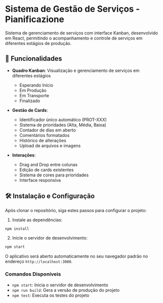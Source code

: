 # Sistema de Gestão de Serviços - Pianificazione

Sistema de gerenciamento de serviços com interface Kanban, desenvolvido em React, permitindo o acompanhamento e controle de serviços em diferentes estágios de produção.

## 🚀 Funcionalidades

- **Quadro Kanban**: Visualização e gerenciamento de serviços em diferentes estágios

  - Esperando Início
  - Em Produção
  - Em Transporte
  - Finalizado

- **Gestão de Cards**:

  - Identificador único automático (PROT-XXX)
  - Sistema de prioridades (Alta, Média, Baixa)
  - Contador de dias em aberto
  - Comentários formatados
  - Histórico de alterações
  - Upload de arquivos e imagens

- **Interações**:
  - Drag and Drop entre colunas
  - Edição de cards existentes
  - Sistema de cores para prioridades
  - Interface responsiva

## 🛠️ Instalação e Configuração

Após clonar o repositório, siga estes passos para configurar o projeto:

1. Instale as dependências:

```bash
npm install
```

2. Inicie o servidor de desenvolvimento:

```bash
npm start
```

O aplicativo será aberto automaticamente no seu navegador padrão no endereço `http://localhost:3000`.

### Comandos Disponíveis

- `npm start`: Inicia o servidor de desenvolvimento
- `npm run build`: Gera a versão de produção do projeto
- `npm test`: Executa os testes do projeto
